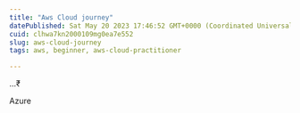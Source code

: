 ```yaml
---
title: "Aws Cloud journey"
datePublished: Sat May 20 2023 17:46:52 GMT+0000 (Coordinated Universal Time)
cuid: clhwa7kn2000109mg0ea7e552
slug: aws-cloud-journey
tags: aws, beginner, aws-cloud-practitioner

---
```


...₹

Azure